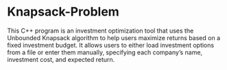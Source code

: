 # Knapsack-Problem
This C++ program is an investment optimization tool that uses the Unbounded Knapsack algorithm to help users maximize returns based on a fixed investment budget. It allows users to either load investment options from a file or enter them manually, specifying each company’s name, investment cost, and expected return.
